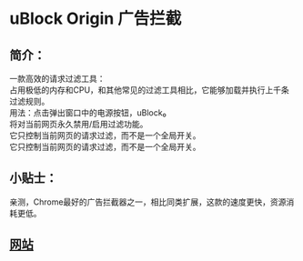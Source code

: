 # uBlock Origin 广告拦截

## 简介：
一款高效的请求过滤工具：    
占用极低的内存和CPU，和其他常见的过滤工具相比，它能够加载并执行上千条过滤规则。    
用法：点击弹出窗口中的电源按钮，uBlock₀     
将对当前网页永久禁用/启用过滤功能。     
它只控制当前网页的请求过滤，而不是一个全局开关。     
它只控制当前网页的请求过滤，而不是一个全局开关。    

## 小贴士：
亲测，Chrome最好的广告拦截器之一，相比同类扩展，这款的速度更快，资源消耗更低。    

## [网站](https://github.com/gorhill/uBlock)
